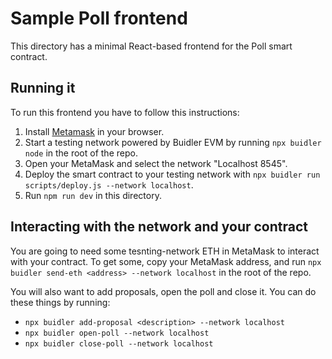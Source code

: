# Sample Poll frontend

This directory has a minimal React-based frontend for the Poll smart contract.

## Running it

To run this frontend you have to follow this instructions:

1. Install [Metamask](https://metamask.io/) in your browser.
2. Start a testing network powered by Buidler EVM by running `npx buidler node` in the root of the repo.
3. Open your MetaMask and select the network "Localhost 8545".
4. Deploy the smart contract to your testing network with `npx buidler run scripts/deploy.js --network localhost`.
5. Run `npm run dev` in this directory.

## Interacting with the network and your contract

You are going to need some tesnting-network ETH in MetaMask to interact with your contract. To get some, copy your MetaMask address, and run `npx buidler send-eth <address> --network localhost` in the root of the repo.

You will also want to add proposals, open the poll and close it. You can do these things by running:

* `npx buidler add-proposal <description> --network localhost`
* `npx buidler open-poll --network localhost`
* `npx buidler close-poll --network localhost`